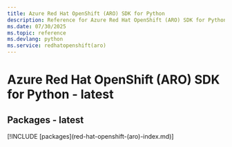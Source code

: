 ```yaml
---
title: Azure Red Hat OpenShift (ARO) SDK for Python
description: Reference for Azure Red Hat OpenShift (ARO) SDK for Python
ms.date: 07/30/2025
ms.topic: reference
ms.devlang: python
ms.service: redhatopenshift(aro)
---
```

# Azure Red Hat OpenShift (ARO) SDK for Python - latest
## Packages - latest
[!INCLUDE [packages](red-hat-openshift-(aro\)-index.md)]